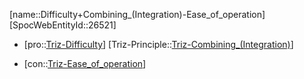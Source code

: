 ﻿---
type: TrizContradiction
aliases:
- Difficulty+Combining_(Integration)-Ease_of_operation
license: CC BY-SA 4.0
copyright: https://github.com/SpocWeb
IsDeleted: false
IsReadOnly: false
Confidential: public
tags: 
- Triz/Contradiction
---
[name::Difficulty+Combining_(Integration)-Ease_of_operation]
[SpocWebEntityId::26521]
+ [pro::[Triz-Difficulty](tech/Triz/Parameter/Triz-Difficulty.md)]
[Triz-Principle::[Triz-Combining_(Integration)](tech/Triz/Principle/Triz-Combining_(Integration).md)]
- [con::[Triz-Ease_of_operation](tech/Triz/Parameter/Triz-Ease_of_operation.md)]

